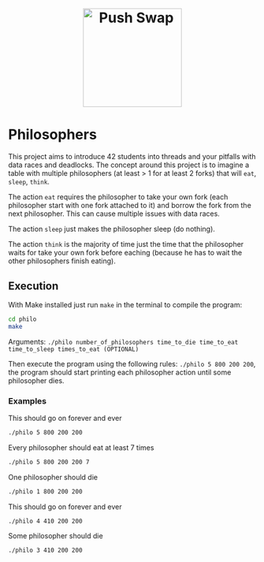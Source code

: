 <h1 align="center">
    <img alt="Push Swap" src="https://game.42sp.org.br/static/assets/achievements/philosopherse.png" width="200px" />
</h1>

# Philosophers

This project aims to introduce 42 students into threads and your pitfalls with data races and deadlocks.
The concept around this project is to imagine a table with multiple philosophers (at least > 1 for at least 2 forks) that will `eat`, `sleep`, `think`.

The action `eat` requires the philosopher to take your own fork (each philosopher start with one fork attached to it) and borrow the fork from the next philosopher. This can cause multiple issues with data races.

The action `sleep` just makes the philosopher sleep (do nothing).

The action `think` is the majority of time just the time that the philosopher waits for take your own fork before eaching (because he has to wait the other philosophers finish eating).

## Execution

With Make installed just run `make` in the terminal to compile the program:
```bash
cd philo
make
```

Arguments:
`./philo number_of_philosophers time_to_die time_to_eat time_to_sleep times_to_eat (OPTIONAL)`

Then execute the program using the following rules:
`./philo 5 800 200 200`, the program should start printing each philosopher action until some philosopher dies.

### Examples

This should go on forever and ever
```bash
./philo 5 800 200 200
```


Every philosopher should eat at least 7 times
```bash
./philo 5 800 200 200 7
```


One philosopher should die
```bash
./philo 1 800 200 200
```


This should go on forever and ever
```bash
./philo 4 410 200 200
```

Some philosopher should die
```bash
./philo 3 410 200 200
```
